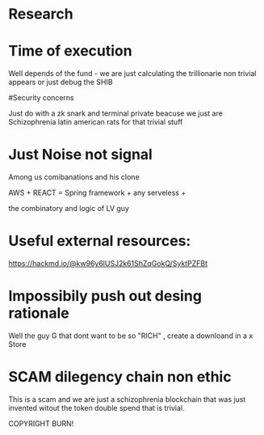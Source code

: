 

# Research

# Time of execution 

Well depends of the fund - we are just calculating the trillionarie non trivial appears or just debug the SHIB 


#Security concerns 

Just do with a zk snark and terminal private beacuse we just are Schizophrenia latin american rats for that trivial stuff

# Just Noise not signal
 
Among us comibanations and his clone

AWS + REACT = 
Spring framework + 
any serveless + 

the combinatory and logic of LV guy

# Useful external resources:


https://hackmd.io/@kw96y6lUSJ2k61ShZqGokQ/SyktPZFBt
# Impossibily push out desing rationale

Well the guy G that dont want to be so "RICH" , create a downloand in a x Store 

# SCAM dilegency chain non ethic
This is a scam and we are just a schizophrenia blockchain that was just invented witout the token double spend that is trivial.

COPYRIGHT BURN!
